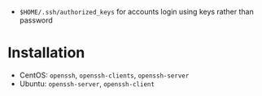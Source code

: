- `$HOME/.ssh/authorized_keys`  for accounts login using keys rather than password

# Installation
- CentOS: `openssh`, `openssh-clients`, `openssh-server`
- Ubuntu: `openssh-server`, `openssh-client`
